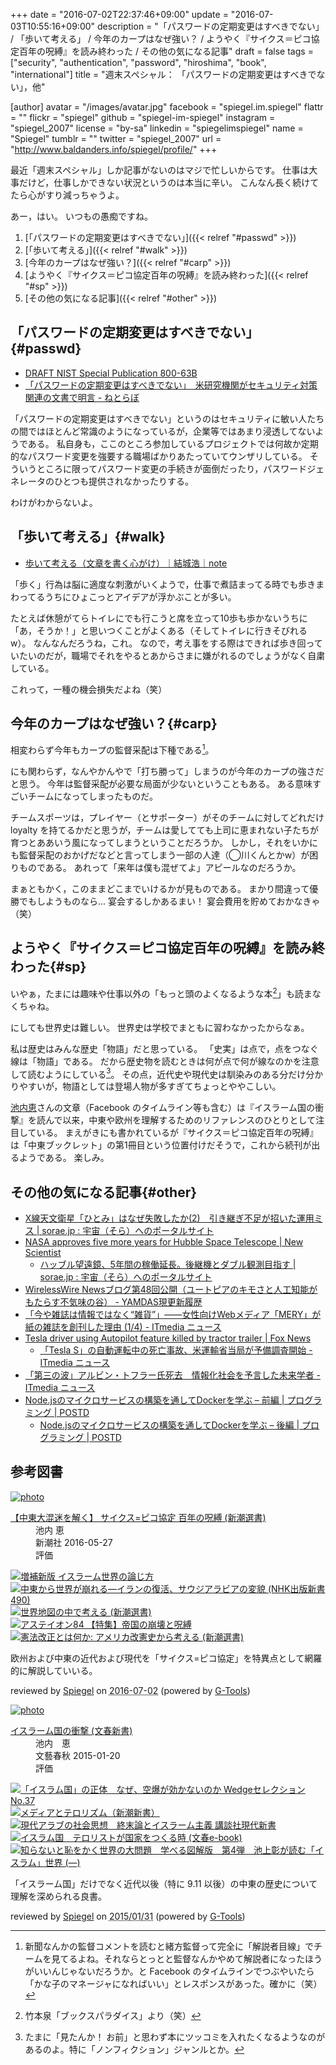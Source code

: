 +++
date = "2016-07-02T22:37:46+09:00"
update = "2016-07-03T10:55:16+09:00"
description = "「パスワードの定期変更はすべきでない」 / 「歩いて考える」 / 今年のカープはなぜ強い？ / ようやく『サイクス＝ピコ協定百年の呪縛』を読み終わった / その他の気になる記事"
draft = false
tags = ["security", "authentication", "password", "hiroshima", "book", "international"]
title = "週末スペシャル： 「パスワードの定期変更はすべきでない」，他"

[author]
  avatar = "/images/avatar.jpg"
  facebook = "spiegel.im.spiegel"
  flattr = ""
  flickr = "spiegel"
  github = "spiegel-im-spiegel"
  instagram = "spiegel_2007"
  license = "by-sa"
  linkedin = "spiegelimspiegel"
  name = "Spiegel"
  tumblr = ""
  twitter = "spiegel_2007"
  url = "http://www.baldanders.info/spiegel/profile/"
+++

最近「週末スペシャル」しか記事がないのはマジで忙しいからです。
仕事は大事だけど，仕事しかできない状況というのは本当に辛い。
こんなん長く続けてたら心がすり減っちゃうよ。

あー，はい。
いつもの愚痴ですね。

1. [「パスワードの定期変更はすべきでない」]({{< relref "#passwd" >}})
1. [「歩いて考える」]({{< relref "#walk" >}})
1. [今年のカープはなぜ強い？]({{< relref "#carp" >}})
1. [ようやく『サイクス＝ピコ協定百年の呪縛』を読み終わった]({{< relref "#sp" >}})
1. [その他の気になる記事]({{< relref "#other" >}})

## 「パスワードの定期変更はすべきでない」{#passwd}

- [DRAFT NIST Special Publication 800-63B](https://pages.nist.gov/800-63-3/sp800-63b.html)
- [「パスワードの定期変更はすべきでない」　米研究機関がセキュリティ対策関連の文書で明言 - ねとらぼ](http://nlab.itmedia.co.jp/nl/articles/1606/28/news127.html)

「パスワードの定期変更はすべきでない」というのはセキュリティに敏い人たちの間ではほとんど常識のようになっているが，企業等ではあまり浸透してないようである。
私自身も，ここのところ参加しているプロジェクトでは何故か定期的なパスワード変更を強要する職場ばかりあたっていてウンザリしている。
そういうところに限ってパスワード変更の手続きが面倒だったり，パスワードジェネレータのひとつも提供されなかったりする。

わけがわからないよ。

## 「歩いて考える」{#walk}

- [歩いて考える（文章を書く心がけ）｜結城浩｜note](https://note.mu/hyuki/n/n267ef5ac05ac)

「歩く」行為は脳に適度な刺激がいくようで，仕事で煮詰まってる時でも歩きまわってるうちにひょこっとアイデアが浮かぶことが多い。

たとえば休憩がてらトイレにでも行こうと席を立って10歩も歩かないうちに「あ，そうか！」と思いつくことがよくある（そしてトイレに行きそびれるw）。
なんなんだろうね，これ。
なので，考え事をする際はできれば歩き回っていたいのだが，職場でそれをやるとあからさまに嫌がれるのでしょうがなく自粛している。

これって，一種の機会損失だよね（笑）

## 今年のカープはなぜ強い？{#carp}

相変わらず今年もカープの監督采配は下種である[^c]。

[^c]: 新聞なんかの監督コメントを読むと緒方監督って完全に「解説者目線」でチームを見てるよね。それならとっとと監督なんかやめて解説者になったほうがいいんじゃないだろうか。と Facebook のタイムラインでつぶやいたら「かな子のマネージャになればいい」とレスポンスがあった。確かに（笑）

にも関わらず，なんやかんやで「打ち勝って」しまうのが今年のカープの強さだと思う。
今年は監督采配が必要な局面が少ないということもある。
ある意味すごいチームになってしまったものだ。

チームスポーツは，プレイヤー（とサポーター）がそのチームに対してどれだけ loyalty を持てるかだと思うが，チームは愛してても上司に恵まれない子たちが育つとああいう風になってしまうということだろうか。
しかし，それをいかにも監督采配のおかげだなどと言ってしまう一部の人達（◯川くんとかw）が困りものである。
あれって「来年は僕も混ぜてよ」アピールなのだろうか。

まぁともかく，このままどこまでいけるかが見ものである。
まかり間違って優勝でもしようものなら... 宴会するしかあるまい！ 宴会費用を貯めておかなきゃ（笑）

## ようやく『サイクス＝ピコ協定百年の呪縛』を読み終わった{#sp}

いやぁ，たまには趣味や仕事以外の「もっと頭のよくなるような本[^0]」も読まなくちゃね。

にしても世界史は難しい。
世界史は学校でまともに習わなかったからなぁ。

私は歴史はみんな歴史「物語」だと思っている。
「史実」は点で，点をつなぐ線は「物語」である。
だから歴史物を読むときは何が点で何が線なのかを注意して読むようにしている[^1]。
その点，近代史や現代史は馴染みのある分だけ分かりやすいが，物語としては登場人物が多すぎてちょっとややこしい。

[^0]: 竹本泉「ブックスパラダイス」より（笑）
[^1]: たまに「見たんか！ お前」と思わず本にツッコミを入れたくなるようなのがあるのよ。特に「ノンフィクション」ジャンルとか。

[池内恵](http://ikeuchisatoshi.com/)さんの文章（Facebook のタイムライン等も含む）は『イスラーム国の衝撃』を読んで以来，中東や欧州を理解するためのリファレンスのひとりとして注目している。
まえがきにも書かれているが『サイクス＝ピコ協定百年の呪縛』は「中東ブックレット」の第1冊目という位置付けだそうで，これから続刊が出るようである。
楽しみ。

## その他の気になる記事{#other}

- [X線天文衛星「ひとみ」はなぜ失敗したか(2)　引き継ぎ不足が招いた運用ミス | sorae.jp : 宇宙（そら）へのポータルサイト](http://sorae.jp/02/2016_06_26_astro-h.html)
- [NASA approves five more years for Hubble Space Telescope | New Scientist](https://www.newscientist.com/article/2095042-nasa-approves-five-more-years-for-hubble-space-telescope/)
    - [ハッブル望遠鏡、5年間の稼働延長。後継機とダブル観測目指す | sorae.jp : 宇宙（そら）へのポータルサイト](http://sorae.jp/030201/2016_06_26_hubble.html)
- [WirelessWire Newsブログ第48回公開（ユートピアのキモさと人工知能がもたらす不気味の谷） - YAMDAS現更新履歴](http://d.hatena.ne.jp/yomoyomo/20160628/wirelesswire)
- [「今や雑誌は情報ではなく“雑貨”」――女性向けWebメディア「MERY」が紙の雑誌を創刊した理由 (1/4) - ITmedia ニュース](http://www.itmedia.co.jp/news/articles/1606/28/news053.html)
- [Tesla driver using Autopilot feature killed by tractor trailer | Fox News](http://www.foxnews.com/leisure/2016/07/01/tesla-driver-using-autopilot-feature-killed-by-tractor-trailer/)
    - [「Tesla S」の自動運転中の死亡事故、米運輸省当局が予備調査開始 - ITmedia ニュース](http://www.itmedia.co.jp/news/articles/1607/01/news081.html)
- [「第三の波」アルビン・トフラー氏死去　情報化社会を予言した未来学者 - ITmedia ニュース](http://www.itmedia.co.jp/news/articles/1606/30/news115.html)
- [Node.jsのマイクロサービスの構築を通してDockerを学ぶ – 前編 | プログラミング | POSTD](http://postd.cc/learn-docker-by-building-a-microservice-1/)
    - [Node.jsのマイクロサービスの構築を通してDockerを学ぶ – 後編 | プログラミング | POSTD](http://postd.cc/learn-docker-by-building-a-microservice-2/)

## 参考図書

<div class="hreview" ><a class="item url" href="http://www.amazon.co.jp/exec/obidos/ASIN/4106037866/baldandersinf-22/"><img src="http://ecx.images-amazon.com/images/I/51QsC2WBr5L._SL160_.jpg" alt="photo" class="photo"  /></a><dl ><dt class="fn"><a class="item url" href="http://www.amazon.co.jp/exec/obidos/ASIN/4106037866/baldandersinf-22/">【中東大混迷を解く】 サイクス=ピコ協定 百年の呪縛 (新潮選書)</a></dt><dd>池内 恵 </dd><dd>新潮社 2016-05-27</dd><dd>評価<abbr class="rating" title="4"><img src="http://g-images.amazon.com/images/G/01/detail/stars-4-0.gif" alt="" /></abbr> </dd></dl><p class="similar"><a href="http://www.amazon.co.jp/exec/obidos/ASIN/4120048349/baldandersinf-22/" target="_top"><img src="http://images.amazon.com/images/P/4120048349.09._SCTHUMBZZZ_.jpg"  alt="増補新版 イスラーム世界の論じ方"  /></a> <a href="http://www.amazon.co.jp/exec/obidos/ASIN/4140884908/baldandersinf-22/" target="_top"><img src="http://images.amazon.com/images/P/4140884908.09._SCTHUMBZZZ_.jpg"  alt="中東から世界が崩れる―イランの復活、サウジアラビアの変貌 (NHK出版新書 490)"  /></a> <a href="http://www.amazon.co.jp/exec/obidos/ASIN/4106037890/baldandersinf-22/" target="_top"><img src="http://images.amazon.com/images/P/4106037890.09._SCTHUMBZZZ_.jpg"  alt="世界地図の中で考える (新潮選書)"  /></a> <a href="http://www.amazon.co.jp/exec/obidos/ASIN/4484162164/baldandersinf-22/" target="_top"><img src="http://images.amazon.com/images/P/4484162164.09._SCTHUMBZZZ_.jpg"  alt="アステイオン84 【特集】帝国の崩壊と呪縛"  /></a> <a href="http://www.amazon.co.jp/exec/obidos/ASIN/4106037874/baldandersinf-22/" target="_top"><img src="http://images.amazon.com/images/P/4106037874.09._SCTHUMBZZZ_.jpg"  alt="憲法改正とは何か: アメリカ改憲史から考える (新潮選書)"  /></a> </p>
<p class="description">欧州および中東の近代および現代を「サイクス=ピコ協定」を特異点として網羅的に解説していいる。</p>
<p class="gtools" >reviewed by <a href='#maker' class='reviewer'>Spiegel</a> on <abbr class="dtreviewed" title="2016-07-02">2016-07-02</abbr> (powered by <a href="http://www.goodpic.com/mt/aws/index.html" >G-Tools</a>)</p>
</div>

<div class="hreview" ><a class="item url" href="http://www.amazon.co.jp/exec/obidos/ASIN/B00SINS1HU/baldandersinf-22/"><img src="http://ecx.images-amazon.com/images/I/41MCLvboP0L._SL160_.jpg" alt="photo" class="photo"  /></a><dl ><dt class="fn"><a class="item url" href="http://www.amazon.co.jp/exec/obidos/ASIN/B00SINS1HU/baldandersinf-22/">イスラーム国の衝撃 (文春新書)</a></dt><dd>池内　恵 </dd><dd>文藝春秋 2015-01-20</dd><dd>評価<abbr class="rating" title="4"><img src="http://g-images.amazon.com/images/G/01/detail/stars-4-0.gif" alt="" /></abbr> </dd></dl><p class="similar"><a href="http://www.amazon.co.jp/exec/obidos/ASIN/B00OXHROBO/baldandersinf-22/" target="_top"><img src="http://images.amazon.com/images/P/B00OXHROBO.09._SCTHUMBZZZ_.jpg"  alt="「イスラム国」の正体　なぜ、空爆が効かないのか Wedgeセレクション No.37"  /></a> <a href="http://www.amazon.co.jp/exec/obidos/ASIN/B00BIXNMMG/baldandersinf-22/" target="_top"><img src="http://images.amazon.com/images/P/B00BIXNMMG.09._SCTHUMBZZZ_.jpg"  alt="メディアとテロリズム（新潮新書）"  /></a> <a href="http://www.amazon.co.jp/exec/obidos/ASIN/B00PS2FI1Q/baldandersinf-22/" target="_top"><img src="http://images.amazon.com/images/P/B00PS2FI1Q.09._SCTHUMBZZZ_.jpg"  alt="現代アラブの社会思想　終末論とイスラーム主義 講談社現代新書"  /></a> <a href="http://www.amazon.co.jp/exec/obidos/ASIN/B00S9D5A78/baldandersinf-22/" target="_top"><img src="http://images.amazon.com/images/P/B00S9D5A78.09._SCTHUMBZZZ_.jpg"  alt="イスラム国　テロリストが国家をつくる時 (文春e-book)"  /></a> <a href="http://www.amazon.co.jp/exec/obidos/ASIN/B00M3OESYU/baldandersinf-22/" target="_top"><img src="http://images.amazon.com/images/P/B00M3OESYU.09._SCTHUMBZZZ_.jpg"  alt="知らないと恥をかく世界の大問題　学べる図解版　第4弾　池上彰が読む「イスラム」世界 (―)"  /></a> </p>
<p class="description">「イスラーム国」だけでなく近代以後（特に 9.11 以後）の中東の歴史について理解を深められる良書</a>。</p>
<p class="gtools" >reviewed by <a href='#me' class='reviewer'>Spiegel</a> on <abbr class="dtreviewed" title="2015-01-31">2015/01/31</abbr> (powered by <a href="http://www.goodpic.com/mt/aws/index.html" >G-Tools</a>)</p>
</div>

